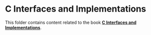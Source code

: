 # C Interfaces and Implementations

This folder contains content related to the book [**C Interfaces and Implementations**](https://www.oreilly.com/library/view/c-interfaces-and/9780321562807/).